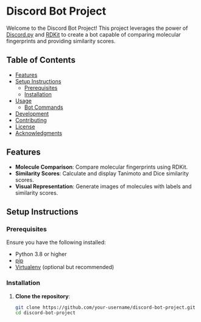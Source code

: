 # Discord Bot Project

Welcome to the Discord Bot Project! This project leverages the power of [Discord.py](https://discordpy.readthedocs.io/en/stable/) and [RDKit](https://www.rdkit.org/) to create a bot capable of comparing molecular fingerprints and providing similarity scores.

## Table of Contents
- [Features](#features)
- [Setup Instructions](#setup-instructions)
  - [Prerequisites](#prerequisites)
  - [Installation](#installation)
- [Usage](#usage)
  - [Bot Commands](#bot-commands)
- [Development](#development)
- [Contributing](#contributing)
- [License](#license)
- [Acknowledgments](#acknowledgments)

## Features

- **Molecule Comparison**: Compare molecular fingerprints using RDKit.
- **Similarity Scores**: Calculate and display Tanimoto and Dice similarity scores.
- **Visual Representation**: Generate images of molecules with labels and similarity scores.

## Setup Instructions

### Prerequisites

Ensure you have the following installed:
- Python 3.8 or higher
- [pip](https://pip.pypa.io/en/stable/installation/)
- [Virtualenv](https://virtualenv.pypa.io/en/latest/installation.html) (optional but recommended)

### Installation

1. **Clone the repository**:
   ```sh
   git clone https://github.com/your-username/discord-bot-project.git
   cd discord-bot-project
